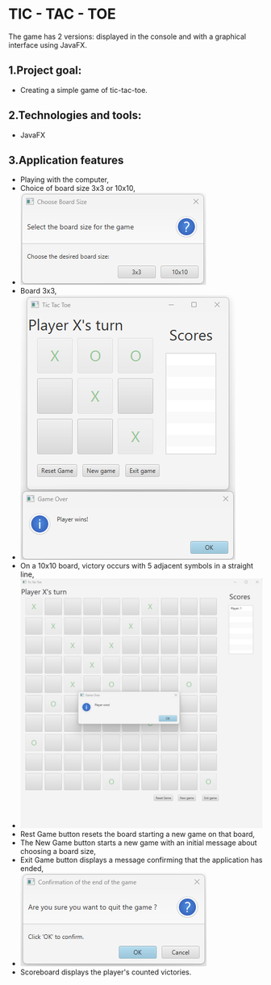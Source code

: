 # TIC - TAC - TOE
The game has 2 versions: displayed in the console and with a graphical interface using JavaFX.

## 1.Project goal:
 - Creating a simple game of tic-tac-toe.

## 2.Technologies and tools:
 - JavaFX

## 3.Application features
 - Playing with the computer,
 - Choice of board size 3x3 or 10x10,
 - ![BoardsChoose](./src/main/resources/templates/pictures/Start%20Game%201.png)
 - Board 3x3,
 - ![Board3x3](./src/main/resources/templates/pictures/Board%20%203x3%20Win.png)
 - On a 10x10 board, victory occurs with 5 adjacent symbols in a straight line,
 - ![Board10x10](./src/main/resources/templates/pictures/Board%2010x10%20Win.png)
 - Rest Game button resets the board starting a new game on that board,
 - The New Game button starts a new game with an initial message about choosing a board size,
 - Exit Game button displays a message confirming that the application has ended,
 - ![End Game](./src/main/resources/templates/pictures/End%20game%20chosse.png)
 - Scoreboard displays the player's counted victories.



